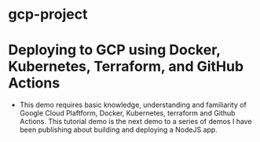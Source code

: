 # gcp-project

# Deploying to GCP using Docker, Kubernetes, Terraform, and GitHub Actions #

* This demo requires basic knowledge, understanding and familiarity of Google Cloud Plaftform, Docker, Kubernetes, terraform and Github Actions. This tutorial demo is the next demo to a series of demos I have been publishing about building and deploying a NodeJS app.